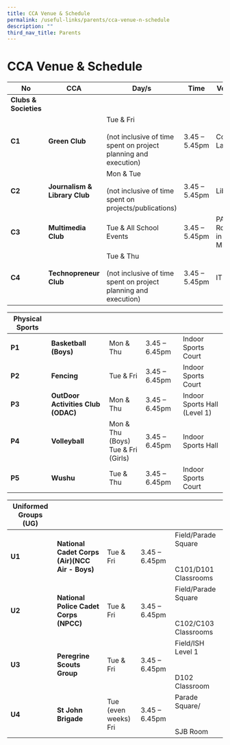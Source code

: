 ```yaml
---
title: CCA Venue & Schedule
permalink: /useful-links/parents/cca-venue-n-schedule
description: ""
third_nav_title: Parents
---
```

# **CCA Venue & Schedule**

| No 	| CCA 	| Day/s 	| Time 	| Venue 	|
|---	|---	|---	|---	|---	|
| **Clubs & Societies** 	|  	|  	|  	|  	|
| **C1** 	| **Green Club** 	| Tue & Fri<br><br>(not inclusive of time spent on project planning and execution) 	| 3.45 – 5.45pm 	| Comp Lab 1 	|
| **C2** 	| **Journalism & Library Club** 	| Mon & Tue<br><br>(not inclusive of time spent on projects/publications) 	| 3.45 – 5.45pm 	| Library 	|
| **C3** 	| **Multimedia Club** 	| Tue & All School Events 	| 3.45 – 5.45pm 	| PA Room in MPH 	|
| **C4** 	| **Technopreneur Club** 	| Tue & Thu<br><br>(not inclusive of time spent on project planning and execution) 	| 3.45 – 5.45pm 	| ITR1 	|


| **Physical Sports** 	|  	|  	|  	|  	|
|---	|---	|---	|---	|---	|
| **P1** 	| **Basketball (Boys)** 	| Mon & Thu 	| 3.45 – 6.45pm 	| Indoor Sports Court 	|
| **P2** 	| **Fencing** 	| Tue & Fri 	| 3.45 – 6.45pm 	| Indoor Sports Court 	|
| **P3** 	| **OutDoor Activities Club (ODAC)** 	| Mon & Thu 	| 3.45 – 6.45pm 	| Indoor Sports Hall (Level 1) 	|
| **P4** 	| **Volleyball** 	| Mon & Thu (Boys)<br>Tue & Fri (Girls) 	| 3.45 – 6.45pm 	| Indoor Sports Hall 	|
| **P5** 	| **Wushu** 	| Tue & Thu 	| 3.45 – 6.45pm 	| Indoor Sports Court 	|


| **Uniformed Groups (UG)** 	|  	|  	|  	|  	|
|---	|---	|---	|---	|---	|
| **U1** 	| **National Cadet Corps (Air)(NCC Air - Boys)** 	| Tue & Fri 	| 3.45 – 6.45pm 	| Field/Parade Square<br><br><br>C101/D101 Classrooms 	|
| **U2** 	| **National Police Cadet Corps (NPCC)** 	| Tue & Fri 	| 3.45 – 6.45pm 	| Field/Parade Square<br><br><br>C102/C103 Classrooms 	|
| **U3** 	| **Peregrine Scouts Group** 	| Tue & Fri 	| 3.45 – 6.45pm 	| Field/ISH Level 1<br><br><br>D102 Classroom 	|
| **U4** 	| **St John Brigade** 	| Tue (even weeks)<br>Fri 	| 3.45 – 6.45pm 	| Parade Square/<br><br><br>SJB Room 	|